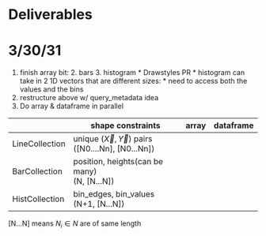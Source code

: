 # Deliverables
# 3/30/31
1. finish array bit:
    2. bars
    3. histogram
        * Drawstyles PR
            * histogram can take in 2 1D vectors that are different sizes:
                * need to access both the values and the bins 
2. restructure above w/ query_metadata idea
3. Do array & dataframe in parallel 



|   | shape constraints| array | dataframe |
| -------- | -------- | -------- |---|
| LineCollection| unique ($\vec{X},\vec{Y}$) pairs <br/>([N0....Nn], [N0...Nn]) |     |       |
| BarCollection |  position, heights(can be many)<br/> (N, [N...N])|   |      |
|HistCollection | bin_edges, bin_values<br/> (N+1, [N...N])||

[N...N] means $N_{i}\in N$ are of same length

